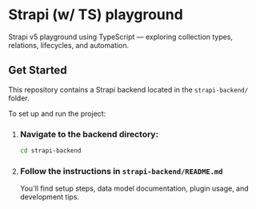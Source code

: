# Strapi (w/ TS) playground

Strapi v5 playground using TypeScript — exploring collection types, relations, lifecycles, and automation.

## Get Started

This repository contains a Strapi backend located in the `strapi-backend/` folder.

To set up and run the project:

1. ### Navigate to the backend directory:

   ```bash
   cd strapi-backend
   ```

2. ### Follow the instructions in `strapi-backend/README.md`

   You'll find setup steps, data model documentation, plugin usage, and development tips.
